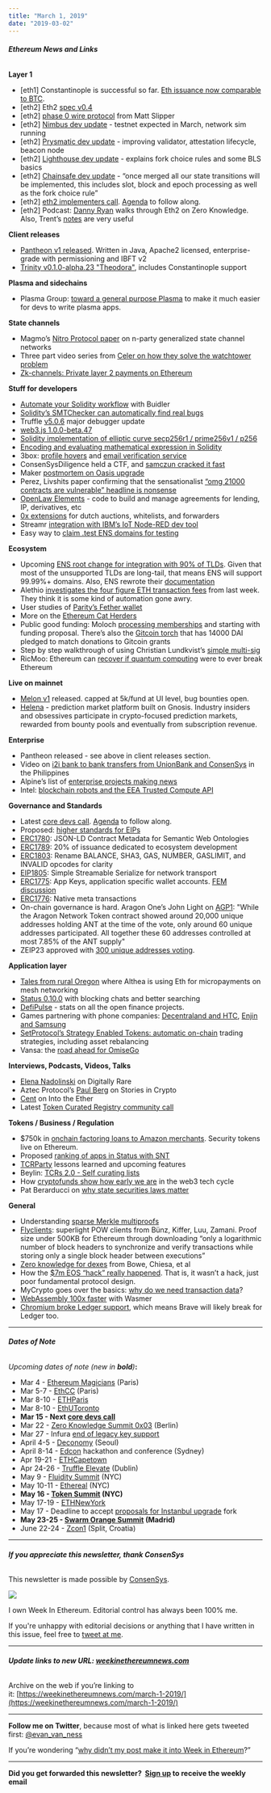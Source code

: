 ```yaml
---
title: "March 1, 2019"
date: "2019-03-02"
---
```


###### **Ethereum News and Links**

**Layer 1**

- \[eth1\] Constantinople is successful so far. [Eth issuance now comparable to BTC](https://twitter.com/RyanSAdams/status/1101227974051926018).
- \[eth2\] Eth2 [spec v0.4](https://github.com/ethereum/eth2.0-specs/releases/tag/0.4.0)
- \[eth2\] [phase 0 wire protocol](https://github.com/ethereum/eth2.0-specs/issues/692) from Matt Slipper
- \[eth2\] [Nimbus dev update](https://our.status.im/nimbus-development-update-feb-2019/) - testnet expected in March, network sim running
- \[eth2\] [Prysmatic dev update](https://medium.com/prysmatic-labs/ethereum-2-0-development-update-23-prysmatic-labs-3d2d7cd7da8) - improving validator, attestation lifecycle, beacon node
- \[eth2\] [Lighthouse dev update](https://lighthouse.sigmaprime.io/update-08.html) - explains fork choice rules and some BLS basics
- \[eth2\] [Chainsafe dev update](https://medium.com/chainsafe-systems/lodestar-bi-weekly-update-3-9001f8d588aa) - “once merged all our state transitions will be implemented, this includes slot, block and epoch processing as well as the fork choice rule”
- \[eth2\] [eth2 implementers call](https://youtu.be/0ZWG8hMbxes?t=131). [Agenda](https://github.com/ethereum/eth2.0-pm/issues/31) to follow along.
- \[eth2\] Podcast: [Danny Ryan](https://www.zeroknowledge.fm/66) walks through Eth2 on Zero Knowledge. Also, Trent’s [notes](https://medium.com/@trenton.v/zero-knowledge-x-danny-ryan-e3526cf61210?sk=af56d7ebde0c3781ffc72643d1e82d6b) are very useful

**Client releases**

- [Pantheon v1 released](https://pegasys.tech/protecting-the-enterprise-permissioning-features-in-pantheon/). Written in Java, Apache2 licensed, enterprise-grade with permissioning and IBFT v2
- [Trinity v0.1.0-alpha.23 "Theodora"](https://github.com/ethereum/trinity/releases/tag/v0.1.0-alpha.23), includes Constantinople support

**Plasma and sidechains**

- Plasma Group: [toward a general purpose Plasma](https://medium.com/plasma-group/towards-a-general-purpose-plasma-f1cc4d49c1f4) to make it much easier for devs to write plasma apps.

**State channels**

- Magmo’s [Nitro Protocol paper](https://medium.com/magmo/nitro-protocol-c49b50f59df7) on n-party generalized state channel networks
- Three part video series from [Celer on how they solve the watchtower problem](https://www.youtube.com/watch?v=ofr9tRXTId0&list=PLXQx-6BZNAos4O9dgWeS-U8p-JTckGXQw)
- [Zk-channels: Private layer 2 payments on Ethereum](https://ethresear.ch/t/zk-channels-private-layer-2-payments-on-ethereum/5069)

**Stuff for developers**

- [Automate your Solidity workflow](https://medium.com/nomic-labs-blog/how-to-create-a-buidler-task-55658aa89aff) with Buidler
- [Solidity’s SMTChecker can automatically find real bugs](https://medium.com/@leonardoalt/soliditys-smtchecker-can-automatically-find-real-bugs-beb566c24dea)
- Truffle [v5.0.6](https://github.com/trufflesuite/truffle/releases/tag/v5.0.6) major debugger update
- [web3.js 1.0.0-beta.47](https://github.com/ethereum/web3.js/releases/tag/v1.0.0-beta.47)
- [Solidity implementation of elliptic curve secp256r1 / prime256v1 / p256](https://github.com/tdrerup/elliptic-curve-solidity)
- [Encoding and evaluating mathematical expression in Solidity](https://medium.com/bandprotocol/encoding-and-evaluating-mathematical-expression-in-solidity-f1bb062fa86e)
- 3box: [profile hovers](https://medium.com/3box/introducing-profile-hovers-30bae578459e) and [email verification service](https://medium.com/3box/launching-3box-email-verification-service-fc729981ec32)
- ConsenSysDiligence held a CTF, and [samczun cracked it fast](https://samczsun.com/consensys-ctf-writeup/)
- Maker [postmortem on Oasis upgrade](https://medium.com/makerdao/postmortem-oasis-contract-upgrade-71b11595976c)
- Perez, Livshits paper confirming that the sensationalist [“omg 21000 contracts are vulnerable” headline is nonsense](https://arxiv.org/pdf/1902.06710.pdf)
- [OpenLaw Elements](https://medium.com/@OpenLawOfficial/building-applications-faster-with-openlaw-the-release-of-openlaw-elements-8a0e29accf0c) - code to build and manage agreements for lending, IP, derivatives, etc
- [0x extensions](https://blog.0xproject.com/0x-extensions-enabling-new-types-of-exchange-1db0bf6125b6) for dutch auctions, whitelists, and forwarders
- Streamr [integration with IBM’s IoT Node-RED dev tool](https://medium.com/streamrblog/streamr-node-red-integration-tutorial-b0b410496354)
- Easy way to [claim .test ENS domains for testing](https://medium.com/the-ethereum-name-service/claim-test-ens-domain-for-easy-testing-1127e415c76d)

**Ecosystem**

- Upcoming [ENS root change for integration with 90% of TLDs](https://medium.com/the-ethereum-name-service/upcoming-changes-to-the-ens-root-a1b78fd52b38). Given that most of the unsupported TLDs are long-tail, that means ENS will support 99.99%+ domains. Also, ENS rewrote their [documentation](https://docs.ens.domains/)
- Alethio [investigates the four figure ETH transaction fees](https://medium.com/alethio/the-gas-fee-game-df9e0ce794f8) from last week. They think it is some kind of automation gone awry.
- User studies of [Parity’s Fether wallet](https://medium.com/@tbaut/fether-wallet-user-study-12b7ed966a01)
- More on the [Ethereum Cat Herders](https://medium.com/ethereum-cat-herders/further-introduction-the-ethereum-cat-herders-c42bf026fb7c)
- Public good funding: Moloch [processing memberships](https://twitter.com/MolochDAO/status/1100517160420397056) and starting with funding proposal. There’s also the [Gitcoin torch](https://docs.ethhub.io/other/gitcoin-torch/) that has 14000 DAI pledged to match donations to Gitcoin grants
- Step by step walkthrough of using Christian Lundkvist’s [simple multi-sig](https://medium.com/@alejandrodiaz_71295/simple-multisig-step-by-step-75429d9a4d61)
- RicMoo: Ethereum can [recover if quantum computing](https://blog.ricmoo.com/ethereum-post-quantum-recovery-dffc9ab0ca3e) were to ever break Ethereum

**Live on mainnet**

- [Melon v1](https://medium.com/melonport-blog/melon-v1-0-zahreddino-60105f51988d) released. capped at 5k/fund at UI level, bug bounties open.
- [Helena](https://media.consensys.net/helena-prediction-markets-platform-is-live-on-ethereum-mainnet-e2aef7b76777) - prediction market platform built on Gnosis. Industry insiders and obsessives participate in crypto-focused prediction markets, rewarded from bounty pools and eventually from subscription revenue.

**Enterprise**

- Pantheon released - see above in client releases section.
- Video on [i2i bank to bank transfers from UnionBank and ConsenSys](https://www.youtube.com/watch?v=E6US_fFxSMY) in the Philippines
- Alpine’s list of [enterprise projects making news](https://medium.com/alpineintel/alpine-private-key-1-payments-novel-platforms-and-a-flagship-phone-d3d03a5a2e67)
- Intel: [blockchain robots and the EEA Trusted Compute API](https://software.intel.com/en-us/blogs/2019/02/22/can-a-blockchain-controlled-robot-change-the-future?language=en)

**Governance and Standards**

- Latest [core devs call](https://www.youtube.com/watch?v=q3ylladkuYY). [Agenda](https://github.com/ethereum/pm/issues/82) to follow along.
- Proposed: [higher standards for EIPs](https://ethereum-magicians.org/t/higher-standards-for-eips/2781)
- [ERC1780](https://github.com/ethereum/EIPs/pull/1780/files): JSON-LD Contract Metadata for Semantic Web Ontologies
- [ERC1789](https://github.com/ethereum/EIPs/issues/1789): 20% of issuance dedicated to ecosystem development
- [ERC1803](https://github.com/ethereum/EIPs/pull/1803/files): Rename BALANCE, SHA3, GAS, NUMBER, GASLIMIT, and INVALID opcodes for clarity
- [EIP1805](https://github.com/ethereum/EIPs/pull/1805/files): Simple Streamable Serialize for network transport
- [ERC1775](https://github.com/ethereum/EIPs/pull/1775/files): App Keys, application specific wallet accounts. [FEM discussion](https://ethereum-magicians.org/t/eip-erc-app-keys-application-specific-wallet-accounts/2742/2)
- [ERC1776](https://github.com/ethereum/EIPs/issues/1776): Native meta transactions
- On-chain governance is hard. Aragon One’s John Light on [AGP1](https://blog.aragon.one/aragon-network-vote-1-review/): "While the Aragon Network Token contract showed around 20,000 unique addresses holding ANT at the time of the vote, only around 60 unique addresses participated. All together these 60 addresses controlled at most 7.85% of the ANT supply"
- ZEIP23 approved with [300 unique addresses voting](https://blog.0xproject.com/zeip-23-vote-post-mortem-311c9323e228).

**Application layer**

- [Tales from rural Oregon](https://blog.althea.org/tales-from-the-field/) where Althea is using Eth for micropayments on mesh networking
- [Status 0.10.0](http://our.status.im/0-10-0/) with blocking chats and better searching
- [DefiPulse](https://defipulse.com/) - stats on all the open finance projects.
- Games partnering with phone companies: [Decentraland and HTC](https://decentraland.org/blog/announcements/decentraland-partners-with-htc), [Enjin and Samsung](https://t.co/n1OpOP1fEF)
- [SetProtocol’s Strategy Enabled Tokens: automatic on-chain](https://www.medium.com/set-protocol/introducing-strategy-enabled-tokens-fd1090d98f8c) trading strategies, including asset rebalancing
- Vansa: the [road ahead for OmiseGo](https://medium.com/@vchatBKK/the-road-ahead-for-omisego-5003e76bb95)

**Interviews, Podcasts, Videos, Talks** 

- [Elena Nadolinski](https://itunes.apple.com/us/podcast/digitally-rare/id1413304564#) on Digitally Rare
- Aztec Protocol’s [Paul Berg](https://www.breaker.audio/stories-in-crypto/e/43455857) on Stories in Crypto
- [Cent](https://podcast.ethhub.io/cent-the-vision-for-earning-income-from-anywhere) on Into the Ether
- Latest [Token Curated Registry community call](https://www.youtube.com/watch?v=SGXhX1Rq7gc)

**Tokens / Business / Regulation**

- $750k in [onchain factoring loans to Amazon merchants](https://withcadence.io/blog/case-study-2/). Security tokens live on Ethereum.
- Proposed [ranking of apps in Status with SNT](https://github.com/andytudhope/Recollections)
- [TCRParty](https://medium.com/alpineintel/tcr-party-quick-lessons-and-v1-1-upcoming-features-4c8fdae1a21a) lessons learned and upcoming features
- Beylin: [TCRs 2.0 - Self curating lists](https://medium.com/bounties-network/tcrs-2-0-self-curating-lists-81447576d5e5)
- How [cryptofunds show how early we are](https://www.evanvanness.com/post/183089042961/crypto-funds-show-just-how-immature-web3-is) in the web3 tech cycle
- Pat Berarducci on [why state securities laws matter](https://twitter.com/PatBerarducci/status/1100160713409073154)

**General**

- Understanding [sparse Merkle multiproofs](https://medium.com/@jgm.orinoco/understanding-sparse-merkle-multiproofs-9b9f049e8f08)
- [Flyclients](https://eprint.iacr.org/2019/226): superlight POW clients from Bünz, Kiffer, Luu, Zamani. Proof size under 500KB for Ethereum through downloading “only a logarithmic number of block headers to synchronize and verify transactions while storing only a single block header between executions”
- [Zero knowledge for dexes](https://eprint.iacr.org/2018/962) from Bowe, Chiesa, et al
- How the [$7m EOS “hack” really happened](https://breakermag.com/heres-how-the-2-09-million-eos-hack-really-happened/). That is, it wasn’t a hack, just poor fundamental protocol design.
- MyCrypto goes over the basics: [why do we need transaction data](https://medium.com/mycrypto/why-do-we-need-transaction-data-39c922930e92)?
- [WebAssembly 100x faster](https://medium.com/wasmer/running-webassembly-100x-faster-%EF%B8%8F-a8237e9a372d) with Wasmer
- [Chromium broke Ledger support](https://github.com/LedgerHQ/ledgerjs/issues/306), which means Brave will likely break for Ledger too.

* * *

###### **Dates of Note**

_Upcoming dates of note (new in **bold**)_**:**

- Mar 4 - [Ethereum Magicians](https://ethereum-magicians.org/t/council-of-paris-2019-announcement/2438) (Paris)
- Mar 5-7 - [EthCC](https://ethcc.io/) (Paris)
- Mar 8-10 - [ETHParis](https://ethparis.com/) 
- Mar 8-10 - [EthUToronto](https://www.ethuoft.ca/)
- **Mar 15 - Next [core devs call](https://github.com/ethereum/pm/issues/83)**
- Mar 22 - [Zero Knowledge Summit 0x03](https://www.zeroknowledge.fm/summit) (Berlin)
- Mar 27 - Infura [end of legacy key support](https://blog.infura.io/infura-dashboard-update-9f02d0643eb3) 
- April 4-5 - [Deconomy](https://deconomy.com/seoul2019/) (Seoul)
- April 8-14 - [Edcon](https://www.edcon.io/) hackathon and conference (Sydney)
- Apr 19-21 - [ETHCapetown](http://ethcapetown.com/)
- Apr 24-26 - [Truffle Elevate](https://www.eventbrite.com/e/truffle-elevate-dublin-2019-blockchain-development-workshop-tickets-53831596755) (Dublin)
- May 9 - [Fluidity Summit](https://www.fluiditysummit.com/) (NYC)
- May 10-11 - [Ethereal](https://etherealsummit.com/?ref=weekinethereum) (NYC)
- **May 16 - [Token Summit](http://tokensummit.com/) (NYC)**
- May 17-19 - [ETHNewYork](https://medium.com/ethglobal/ethglobal-2019-updates-get-your-calendars-ready-1977e9315aee)
- May 17 - Deadline to accept [proposals for Instanbul upgrade](https://en.ethereum.wiki/roadmap/istanbul) fork
- **May 23-25 - [Swarm Orange Summit](https://www.eventbrite.com/e/swarm-orange-summit-madrid-2019-tickets-57378034245) (Madrid)**
- June 22-24 - [Zcon1](https://www.zfnd.org/zcon/) (Split, Croatia)

* * *

###### **If you appreciate this newsletter, thank ConsenSys**

This newsletter is made possible by [ConsenSys](https://consensys.net/).  

[![](https://d3b3sm9t19x0yd.cloudfront.net/image/fetch/w_1100,c_limit,q_auto:good,f_auto/https%3A%2F%2Fbucketeer-e05bbc84-baa3-437e-9518-adb32be77984.s3.amazonaws.com%2Fpublic%2Fimages%2F88b0273f-b85b-40c3-b3a2-d2c6a37a0603_240x240)](https://d3b3sm9t19x0yd.cloudfront.net/image/fetch/w_1100,c_limit,q_auto:good,f_auto/https%3A%2F%2Fbucketeer-e05bbc84-baa3-437e-9518-adb32be77984.s3.amazonaws.com%2Fpublic%2Fimages%2F88b0273f-b85b-40c3-b3a2-d2c6a37a0603_240x240)

  
I own Week In Ethereum. Editorial control has always been 100% me. 

If you're unhappy with editorial decisions or anything that I have written in this issue, feel free to [tweet at me](https://twitter.com/evan_van_ness).

* * *

###### **Update links to new URL: [weekinethereumnews.com](https://weekinethereumnews.com/)** 

Archive on the web if you’re linking to it: [https://weekinethereumnews.com/march-1-2019/](https://weekinethereumnews.com/march-1-2019/)

* * *

**Follow me on Twitter**, because most of what is linked here gets tweeted first: [@evan\_van\_ness](https://twitter.com/evan_van_ness)

If you’re wondering “[why didn’t my post make it into Week in Ethereum](https://www.evanvanness.com/post/179914035841/why-didnt-my-post-make-the-newsletter)?”

* * *

**Did you get forwarded this newsletter?  [Sign up](https://weekinethereum.substack.com/subscribe#about) to receive the weekly email**
